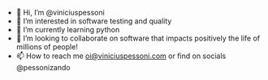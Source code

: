 - 👋 Hi, I’m @viniciuspessoni
- 👀 I’m interested in software testing and quality
- 🌱 I’m currently learning python
- 💞️ I’m looking to collaborate on software that impacts positively the life of millions of people!
- 📫 How to reach me oi@viniciuspessoni.com or find on socials @pessonizando



<!---
viniciuspessoni/viniciuspessoni is a ✨ special ✨ repository because its `README.md` (this file) appears on your GitHub profile.
You can click the Preview link to take a look at your changes.
--->
